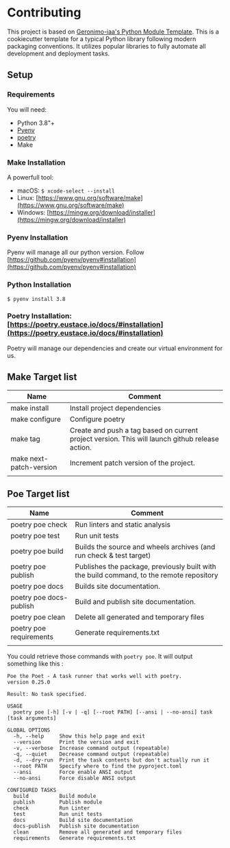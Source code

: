 # Contributing

This project is based on [Geronimo-iaa's Python Module Template](https://github.com/geronimo-iia/python-module-template).
This is a cookiecutter template for a typical Python library following modern packaging conventions. 
It utilizes popular libraries to fully automate all development and deployment tasks.


## Setup

### Requirements

You will need:

* Python 3.8"+
* [Pyenv](https://github.com/pyenv/pyenv#installation)
* [poetry](https://python-poetry.org/)
* Make


### Make Installation

A powerfull tool:
* macOS: `$ xcode-select --install`
* Linux: [https://www.gnu.org/software/make](https://www.gnu.org/software/make)
* Windows: [https://mingw.org/download/installer](https://mingw.org/download/installer)

### Pyenv Installation

Pyenv will manage all our python version.
Follow [https://github.com/pyenv/pyenv#installation](https://github.com/pyenv/pyenv#installation)


### Python Installation

 `$ pyenv install 3.8`


### Poetry Installation: [https://poetry.eustace.io/docs/#installation](https://poetry.eustace.io/docs/#installation)

Poetry will manage our dependencies and create our virtual environment for us.


## Make Target list


| Name                    | Comment                                                                                         |
| ----------------------- | ----------------------------------------------------------------------------------------------- |
| make install            | Install project dependencies                                                                    |
| make configure          | Configure poetry                                                                                |
| make tag                | Create and push a tag based on current project version. This will launch github release action. |
| make next-patch-version | Increment patch version of the project.                                                         |
|                         |                                                                                                 |


## Poe Target list


| Name                    | Comment                                                                                  |
| ----------------------- | ---------------------------------------------------------------------------------------- |
| poetry poe check        | Run linters and static analysis                                                          |
| poetry poe test         | Run unit tests                                                                           |
| poetry poe build        | Builds the source and wheels archives (and run check & test target)                      |
| poetry poe publish      | Publishes the package, previously built with the build command, to the remote repository |
| poetry poe docs         | Builds  site documentation.                                                              |
| poetry poe docs-publish | Build and publish site documentation.                                                    |
| poetry poe clean        | Delete all generated and temporary files                                                 |
| poetry poe requirements | Generate requirements.txt                                                                |
|                         |                                                                                          |

You could retrieve those commands with `poetry poe`. It will output something like this :

```
Poe the Poet - A task runner that works well with poetry.
version 0.25.0

Result: No task specified.

USAGE
  poetry poe [-h] [-v | -q] [--root PATH] [--ansi | --no-ansi] task [task arguments]

GLOBAL OPTIONS
  -h, --help     Show this help page and exit
  --version      Print the version and exit
  -v, --verbose  Increase command output (repeatable)
  -q, --quiet    Decrease command output (repeatable)
  -d, --dry-run  Print the task contents but don't actually run it
  --root PATH    Specify where to find the pyproject.toml
  --ansi         Force enable ANSI output
  --no-ansi      Force disable ANSI output

CONFIGURED TASKS
  build          Build module
  publish        Publish module
  check          Run Linter
  test           Run unit tests
  docs           Build site documentation
  docs-publish   Publish site documentation
  clean          Remove all generated and temporary files
  requirements   Generate requirements.txt
```
